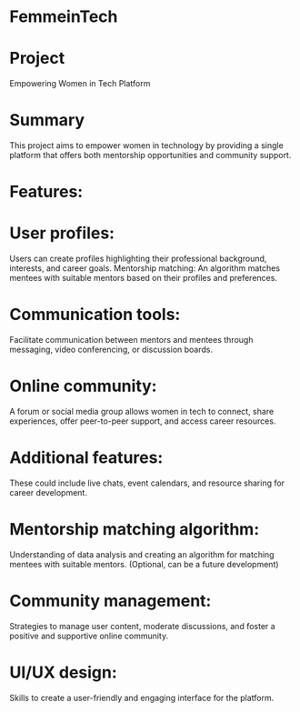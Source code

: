 # FemmeinTech

# Project
Empowering Women in Tech Platform
# Summary
This project aims to empower women in technology by providing a single platform that offers both mentorship opportunities and community support.

# Features:

# User profiles: 
Users can create profiles highlighting their professional background, interests, and career goals.
Mentorship matching: An algorithm matches mentees with suitable mentors based on their profiles and preferences.
# Communication tools:
Facilitate communication between mentors and mentees through messaging, video conferencing, or discussion boards.
# Online community:
A forum or social media group allows women in tech to connect, share experiences, offer peer-to-peer support, and access career resources.
# Additional features:
These could include live chats, event calendars, and resource sharing for career development.

# Mentorship matching algorithm:
Understanding of data analysis and creating an algorithm for matching mentees with suitable mentors. (Optional, can be a future development)
# Community management:
Strategies to manage user content, moderate discussions, and foster a positive and supportive online community.
# UI/UX design:
Skills to create a user-friendly and engaging interface for the platform.
